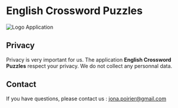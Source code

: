 # English Crossword Puzzles

![Logo Application](images/Icone_app_250_250.png?raw=true "Title")

## Privacy

Privacy is very important for us.
The application **English Crossword Puzzles** respect your privacy. We do not collect any personnal data.

## Contact

If you have questions, please contact us : <jona.poirier@gmail.com>

